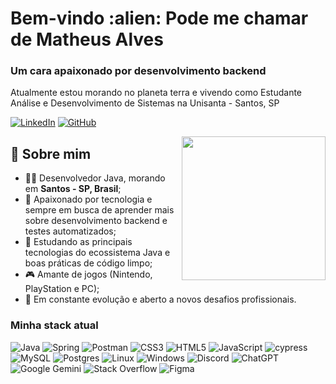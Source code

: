 <h1> Bem-vindo :alien: Pode me chamar de Matheus Alves </h1>
<h3> Um cara apaixonado por desenvolvimento backend </h3>


<p>Atualmente estou morando no planeta terra e vivendo como Estudante Análise e Desenvolvimento de Sistemas na Unisanta - Santos, SP</p>

[![LinkedIn](https://img.shields.io/badge/linkedin-%230077B5.svg?style=for-the-badge&logo=linkedin&logoColor=white)](https://www.linkedin.com/in/matheus-alves-d-santos-89086b327/)
[![GitHub](https://img.shields.io/badge/github-%23121011.svg?style=for-the-badge&logo=github&logoColor=white)](https://github.com/Matsufugi/)

<img align='right' src="https://miro.medium.com/v2/resize:fit:960/0*M5pvGrn1-YCdwCAR.gif" width="230">

## 🧠 Sobre mim

<ul>
  <li>🧑‍💻 Desenvolvedor Java, morando em <b>Santos - SP, Brasil</b>;</li>
  <li>🚀 Apaixonado por tecnologia e sempre em busca de aprender mais sobre desenvolvimento backend e testes automatizados;</li>
  <li>💾 Estudando as principais tecnologias do ecossistema Java e boas práticas de código limpo;</li>
  <li>🎮 Amante de jogos (Nintendo, PlayStation e PC);</li>
  <li>🤝 Em constante evolução e aberto a novos desafios profissionais.</li>
</ul>

<h3 align="left">Minha stack atual</h3>

![Java](https://img.shields.io/badge/java-%23ED8B00.svg?style=for-the-badge&logo=openjdk&logoColor=white)
![Spring](https://img.shields.io/badge/spring-%236DB33F.svg?style=for-the-badge&logo=spring&logoColor=white)
![Postman](https://img.shields.io/badge/Postman-FF6C37?style=for-the-badge&logo=postman&logoColor=white)
![CSS3](https://img.shields.io/badge/css3-%231572B6.svg?style=for-the-badge&logo=css3&logoColor=white)
![HTML5](https://img.shields.io/badge/html5-%23E34F26.svg?style=for-the-badge&logo=html5&logoColor=white)
![JavaScript](https://img.shields.io/badge/javascript-%23323330.svg?style=for-the-badge&logo=javascript&logoColor=%23F7DF1E)
![cypress](https://img.shields.io/badge/-cypress-%23E5E5E5?style=for-the-badge&logo=cypress&logoColor=058a5e)
![MySQL](https://img.shields.io/badge/mysql-4479A1.svg?style=for-the-badge&logo=mysql&logoColor=white)
![Postgres](https://img.shields.io/badge/postgres-%23316192.svg?style=for-the-badge&logo=postgresql&logoColor=white)
![Linux](https://img.shields.io/badge/Linux-FCC624?style=for-the-badge&logo=linux&logoColor=black)
![Windows](https://img.shields.io/badge/Windows-0078D6?style=for-the-badge&logo=windows&logoColor=white)
![Discord](https://img.shields.io/badge/Discord-%235865F2.svg?style=for-the-badge&logo=discord&logoColor=white)
![ChatGPT](https://img.shields.io/badge/chatGPT-74aa9c?style=for-the-badge&logo=openai&logoColor=white)
![Google Gemini](https://img.shields.io/badge/google%20gemini-8E75B2?style=for-the-badge&logo=google%20gemini&logoColor=white)
![Stack Overflow](https://img.shields.io/badge/-Stackoverflow-FE7A16?style=for-the-badge&logo=stack-overflow&logoColor=white)
![Figma](https://img.shields.io/badge/figma-%23F24E1E.svg?style=for-the-badge&logo=figma&logoColor=white)
